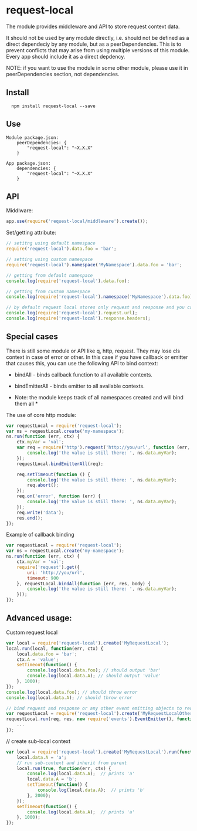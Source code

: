 request-local
=====
The module provides middleware and API to store request context data.

It should not be used by any module directly, i.e. should not be defined as a direct dependeciy by any module, but as a peerDependencies. This is to prevent conflicts that may arise from using multiple versions of this module.
Every app should include it as a direct depdency.

NOTE: if you want to use the module in some other module, please use it in peerDependencies section, not dependencies.

## Install

```
  npm install request-local --save
```
## Use
```
Module package.json:
    peerDependencies: {
    	"request-local": "~X.X.X"
	}

App package.json:
    dependencies: {
    	"request-local": "~X.X.X"
	}
```

## API

Middlware:
```javascript
app.use(require('request-local/middleware').create());
```

Set/getting attribute:
```javascript
// setitng using default namespace
require('request-local').data.foo = 'bar';

// setting using custom namespace
require('request-local').namespace('MyNamespace').data.foo = 'bar';

// getting from default namespace
console.log(require('request-local').data.foo);

// getting from custom namespace
console.log(require('request-local').namespace('MyNamespace').data.foo);

// by default request local stores only request and response and you can access it this way
console.log(require('request-local').request.url);
console.log(require('request-local').response.headers);
```

## Special cases
There is still some module or API like q, http, request. They may lose cls context in case of error or other. 
In this case if you have callback or emitter that causes this, you can use the following API to bind context: 

* bindAll - binds callback function to all available contexts.
* bindEmitterAll - binds emitter to all available contexts.

* Note: the module keeps track of all namespaces created and will bind them all *

The use of core http module:
```javascript
var requestLocal = require('request-local');
var ns = requestLocal.create('my-namespace');
ns.run(function (err, ctx) {
	ctx.myVar = 'val';
	var req = require('http').request('http://you/url', function (err, res) {
		console.log('the value is still there: ', ns.data.myVar);
	});
	requestLocal.bindEmitterAll(req);

	req.setTimeout(function () {
		console.log('the value is still there: ', ns.data.myVar);
		req.abort();	
	});
	req.on('error', function (err) {
		console.log('the value is still there: ', ns.data.myVar);
	});
	req.write('data');
	res.end();
});
```

Example of callback binding
```javascript
var requestLocal = require('request-local');
var ns = requestLocal.create('my-namespace');
ns.run(function (err, ctx) {
	ctx.myVar = 'val';
	require('request').get({
		uri: 'http://you/url',
		timeout: 900
	}, requestLocal.bindAll(function (err, res, body) {
		console.log('the value is still there: ', ns.data.myVar);
	}));
});
```

## Advanced usage:
Custom request local
```javascript
var local = require('request-local').create('MyRequestLocal');
local.run(local, function(err, ctx) {
	local.data.foo = 'bar';
	ctx.A = 'value';
	setTimeout(function() {
		console.log(local.data.foo); // should output 'bar'
		console.log(local.data.A); // should output 'value'
	}, 1000);
});
console.log(local.data.foo); // should throw error
console.log(local.data.A); // should throw error

// bind request and response or any other event emitting objects to request local context
var requestLocal = require('request-local').create('MyRequestLocalOther');
requestLocal.run(req, res, new require('events').EventEmitter(), function(err, ctx) {
	...
});
```

// create sub-local context
```javascript
var local = require('request-local').create('MyRequestLocal').run(function(err, ctx) {
	local.data.A = 'a';
	// run sub-context and inherit from parent
	local.run(true, function(err, ctx) {
		console.log(local.data.A);  // prints 'a'
		local.data.A = 'b';
		setTimeout(function() {
			console.log(local.data.A);  // prints 'b'
		}, 2000);
	});
	setTimeout(function() {
		console.log(local.data.A);  // prints 'a'
	}, 1000);	
});
```
